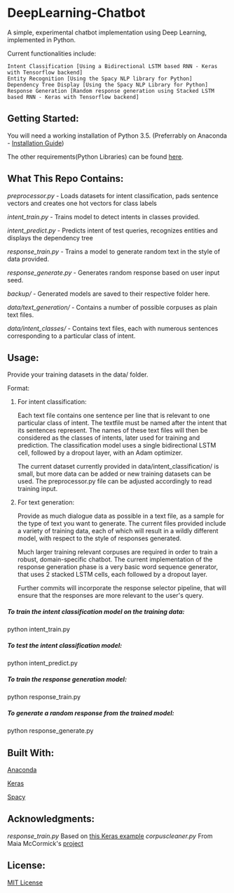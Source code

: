 # DeepLearning-Chatbot

A simple, experimental chatbot implementation using Deep Learning, implemented in Python.

Current functionalities include:

    Intent Classification [Using a Bidirectional LSTM based RNN - Keras with Tensorflow backend]
    Entity Recognition [Using the Spacy NLP library for Python]
    Dependency Tree Display [Using the Spacy NLP Library for Python]
    Response Generation [Random response generation using Stacked LSTM based RNN - Keras with Tensorflow backend]
    
## Getting Started:

   You will need a working installation of Python 3.5. (Preferrably on Anaconda - [Installation Guide](https://docs.continuum.io/anaconda/install/))
   
   The other requirements(Python Libraries) can be found [here](./requirements.md).

## What This Repo Contains:

_preprocessor.py_ -  Loads datasets for intent classification, pads sentence vectors and creates one hot vectors for class labels

_intent_train.py_ - Trains model to detect intents in classes provided.

_intent_predict.py_ - Predicts intent of test queries, recognizes entities and displays the dependency tree

_response_train.py_ - Trains a model to generate random text in the style of data provided.

_response_generate.py_ - Generates random response based on user input seed.

_backup/_ - Generated models are saved to their respective folder here.

_data/text_generation/_ - Contains a number of possible corpuses as plain text files.

_data/intent_classes/_ - Contains text files, each with numerous sentences corresponding to a particular class of intent. 

## Usage:

Provide your training datasets in the data/ folder.

Format: 

1. For intent classification:

    Each text file contains one sentence per line that is relevant to one particular class of intent. The textfile must be named after the intent that its sentences represent. The names of these text files will then be considered as the classes of intents, later used for training and prediction. The classification model uses a single bidirectional LSTM cell, followed by a dropout layer, with an Adam optimizer.
    
    The current dataset currently provided in data/intent_classification/ is small, but more data can be added or new training datasets can be used. The preprocessor.py file can be adjusted accordingly to read training input.

2. For text generation:

    Provide as much dialogue data as possible in a text file, as a sample for the type of text you want to generate.
    The current files provided include a variety of training data, each of which will result in a wildly different model, with respect to the style of responses generated.
    
    Much larger training relevant corpuses are required in order to train a robust, domain-specific chatbot. The current implementation of the response generation phase is a very basic word sequence generator, that uses 2 stacked LSTM cells, each followed by a dropout layer.
    
    Further commits will incorporate the response selector pipeline, that will ensure that the responses are more relevant to the user's query.
    
##### To train the intent classification model on the training data:

python intent_train.py

##### To test the intent classification model:

python intent_predict.py

##### To train the response generation model:

python response_train.py

##### To generate a _random_ response from the trained model:

python response_generate.py
    
## Built With:

   [Anaconda](https://docs.continuum.io/anaconda/install/)
   
   [Keras](https://github.com/fchollet/keras/tree/master/docs)
   
   [Spacy](https://spacy.io/)
   
## Acknowledgments:
   _response_train.py_ 
    Based on [this Keras example](https://github.com/fchollet/keras/blob/master/examples/lstm_text_generation.py)
   _corpuscleaner.py_ 
    From Maia McCormick's [project](https://github.com/maiamcc/markovgen)

## License:

[MIT License](./LICENSE)
